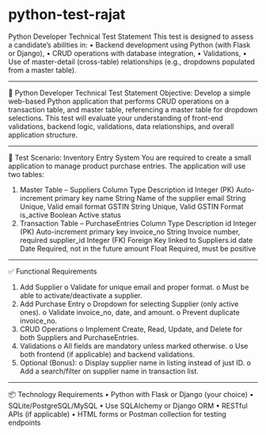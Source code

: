 # python-test-rajat
Python Developer Technical Test Statement 
This test is designed to assess a candidate’s abilities in:
•	Backend development using Python (with Flask or Django),
•	CRUD operations with database integration,
•	Validations,
•	Use of master-detail (cross-table) relationships (e.g., dropdowns populated from a master table).
________________________________________
🧪 Python Developer Technical Test Statement
Objective:
Develop a simple web-based Python application that performs CRUD operations on a transaction table, and master table, referencing a master table for dropdown selections. This test will evaluate your understanding of front-end validations, backend logic, validations, data relationships, and overall application structure.
________________________________________
🔧 Test Scenario: Inventory Entry System
You are required to create a small application to manage product purchase entries. The application will use two tables:
1. Master Table – Suppliers
Column	Type	Description
id	Integer (PK)	Auto-increment primary key
name	String	Name of the supplier
email	String	Unique, Valid email format
GSTIN	String	Unique, Valid GSTIN Format
is_active	Boolean	Active status
2. Transaction Table – PurchaseEntries
Column	Type	Description
id	Integer (PK)	Auto-increment primary key
invoice_no	String	Invoice number, required
supplier_id	Integer (FK)	Foreign Key linked to Suppliers.id
date	Date	Required, not in the future
amount	Float	Required, must be positive
________________________________________
✅ Functional Requirements
1.	Add Supplier
o	Validate for unique email and proper format.
o	Must be able to activate/deactivate a supplier.
2.	Add Purchase Entry
o	Dropdown for selecting Supplier (only active ones).
o	Validate invoice_no, date, and amount.
o	Prevent duplicate invoice_no.
3.	CRUD Operations
o	Implement Create, Read, Update, and Delete for both Suppliers and PurchaseEntries.
4.	Validations
o	All fields are mandatory unless marked otherwise.
o	Use both frontend (if applicable) and backend validations.
5.	Optional (Bonus):
o	Display supplier name in listing instead of just ID.
o	Add a search/filter on supplier name in transaction list.
________________________________________
📦 Technology Requirements
•	Python with Flask or Django (your choice)
•	SQLite/PostgreSQL/MySQL
•	Use SQLAlchemy or Django ORM
•	RESTful APIs (if applicable)
•	HTML forms or Postman collection for testing endpoints

